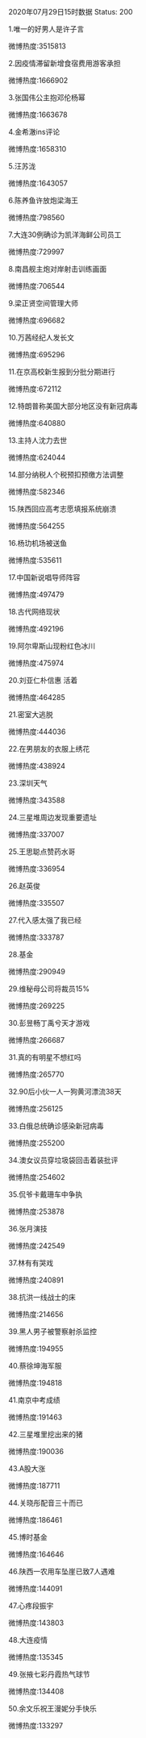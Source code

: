2020年07月29日15时数据
Status: 200

1.唯一的好男人是许子言

微博热度:3515813

2.因疫情滞留新增食宿费用游客承担

微博热度:1666902

3.张国伟公主抱邓伦杨幂

微博热度:1663678

4.金希澈ins评论

微博热度:1658310

5.汪苏泷

微博热度:1643057

6.陈养鱼许放炮梁海王

微博热度:798560

7.大连30例确诊为凯洋海鲜公司员工

微博热度:729997

8.南昌舰主炮对岸射击训练画面

微博热度:706544

9.梁正贤空间管理大师

微博热度:696682

10.万茜经纪人发长文

微博热度:695296

11.在京高校新生报到分批分期进行

微博热度:672112

12.特朗普称美国大部分地区没有新冠病毒

微博热度:640880

13.主持人沈力去世

微博热度:624044

14.部分纳税人个税预扣预缴方法调整

微博热度:582346

15.陕西回应高考志愿填报系统崩溃

微博热度:564255

16.杨玏机场被送鱼

微博热度:535611

17.中国新说唱导师阵容

微博热度:497479

18.古代网络现状

微博热度:492196

19.阿尔卑斯山现粉红色冰川

微博热度:475974

20.刘亚仁朴信惠 活着

微博热度:464285

21.密室大逃脱

微博热度:444036

22.在男朋友的衣服上绣花

微博热度:438924

23.深圳天气

微博热度:343588

24.三星堆周边发现重要遗址

微博热度:337007

25.王思聪点赞药水哥

微博热度:336954

26.赵英俊

微博热度:335507

27.代入感太强了我已经

微博热度:333787

28.基金

微博热度:290949

29.维秘母公司将裁员15%

微博热度:269225

30.彭昱畅丁禹兮天才游戏

微博热度:266687

31.真的有明星不想红吗

微博热度:265770

32.90后小伙一人一狗黄河漂流38天

微博热度:256125

33.白俄总统确诊感染新冠病毒

微博热度:255200

34.澳女议员穿垃圾袋回击着装批评

微博热度:254602

35.侃爷卡戴珊车中争执

微博热度:253878

36.张月演技

微博热度:242549

37.林有有哭戏

微博热度:240891

38.抗洪一线战士的床

微博热度:214656

39.黑人男子被警察射杀监控

微博热度:194955

40.蔡徐坤海军服

微博热度:194818

41.南京中考成绩

微博热度:191463

42.三星堆里挖出来的猪

微博热度:190036

43.A股大涨

微博热度:187711

44.关晓彤配音三十而已

微博热度:186461

45.博时基金

微博热度:164646

46.陕西一农用车坠崖已致7人遇难

微博热度:144091

47.心疼段振宇

微博热度:143803

48.大连疫情

微博热度:135345

49.张掖七彩丹霞热气球节

微博热度:134408

50.余文乐祝王漫妮分手快乐

微博热度:133297

